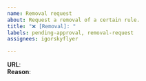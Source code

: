 ```yaml
---
name: Removal request
about: Request a removal of a certain rule.
title: "❌ [Removal]: "
labels: pending-approval, removal-request
assignees: igorskyflyer

---
```


<!--
Write at least a sentence about your removal request.
If the rule(s) break a site, create an Anomaly issue instead.
 -->
**URL**:   
**Reason**:
